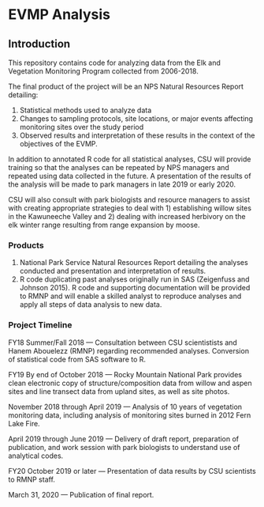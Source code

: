 # EVMP Analysis

## Introduction 

This repository contains code for analyzing data from the Elk and Vegetation Monitoring Program collected from 2006-2018. 

The final product of the project will be an NPS Natural Resources Report detailing: 

1. Statistical methods used to analyze data  
2. Changes to sampling protocols, site locations, or major events affecting monitoring sites over the study period  
3. Observed results and interpretation of these results in the context of the objectives of the EVMP. 

In addition to annotated R code for all statistical analyses, CSU will provide training so that the analyses can be repeated by NPS managers and repeated using data collected in the future. A presentation of the results of the analysis will be made to park managers in late 2019 or early 2020. 

CSU will also consult with park biologists and resource managers to assist with creating appropriate strategies to deal with 1) establishing willow sites in the Kawuneeche Valley and 2) dealing with increased herbivory on the elk winter range resulting from range expansion by moose. 

### Products

1.	National Park Service Natural Resources Report detailing the analyses conducted and presentation and interpretation of results. 
2.	R code duplicating past analyses originally run in SAS (Zeigenfuss and Johnson 2015). R code and supporting documentation will be provided to RMNP and will enable a skilled analyst to reproduce analyses and apply all steps of data analysis to new data. 

### Project Timeline

FY18
Summer/Fall 2018 — Consultation between CSU scientistists and Hanem Abouelezz (RMNP) regarding recommended analyses. Conversion of statistical code from SAS software to R.

FY19
By end of October 2018 — Rocky Mountain National Park provides clean electronic copy of structure/composition data from willow and aspen sites and line transect data from upland sites, as well as site photos.

November 2018 through April 2019 — Analysis of 10 years of vegetation monitoring data, including analysis of monitoring sites burned in 2012 Fern Lake Fire.

April 2019 through June 2019 — Delivery of draft report, preparation of publication, and work session with park biologists to understand use of analytical codes.

FY20
October 2019 or later — Presentation of data results by CSU scientists to RMNP staff.

March 31, 2020 — Publication of final report.





